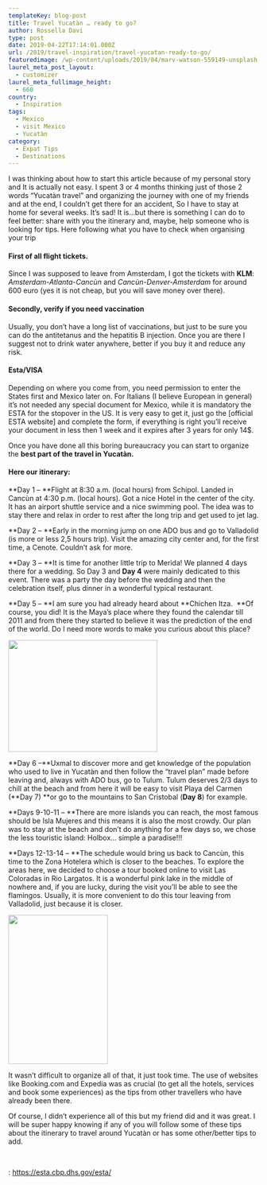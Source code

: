 ```yaml
---
templateKey: blog-post
title: Travel Yucatàn … ready to go?
author: Rossella Davi
type: post
date: 2019-04-22T17:14:01.000Z
url: /2019/travel-inspiration/travel-yucatan-ready-to-go/
featuredimage: /wp-content/uploads/2019/04/marv-watson-559149-unsplash.jpg
laurel_meta_post_layout:
  - customizer
laurel_meta_fullimage_height:
  - 660
country:
  - Inspiration
tags:
  - Mexico
  - visit Mexico
  - Yucatàn
category:
  - Expat Tips
  - Destinations
---
```


I was thinking about how to start this article because of my personal story and It is actually not easy. I spent 3 or 4 months thinking just of those 2 words &#8220;Yucatàn travel&#8221; and organizing the journey with one of my friends and at the end, I couldn&#8217;t get there for an accident, So I have to stay at home for several weeks. It&#8217;s sad! It is&#8230;but there is something I can do to feel better: share with you the itinerary and, maybe, help someone who is looking for tips. Here following what you have to check when organising your trip

#### **First of all flight tickets**.

Since I was supposed to leave from Amsterdam, I got the tickets with **KLM**: _Amsterdam-Atlanta-Cancùn_ and _Cancùn-Denver-Amsterdam_ for around 600 euro (yes it is not cheap, but you will save money over there).

#### **Secondly, verify if you need vaccination**

Usually, you don&#8217;t have a long list of vaccinations, but just to be sure you can do the antitetanus and the hepatitis B injection. Once you are there I suggest not to drink water anywhere, better if you buy it and reduce any risk.

#### **Esta/VISA**

Depending on where you come from, you need permission to enter the States first and Mexico later on. For Italians (I believe European in general) it&#8217;s not needed any special document for Mexico, while it is mandatory the ESTA for the stopover in the US. It is very easy to get it, just go the [official ESTA website] and complete the form, if everything is right you&#8217;ll receive your document in less then 1 week and it expires after 3 years for only 14\$.

Once you have done all this boring bureaucracy you can start to organize the **best part of the travel in Yucatàn.**

#### Here our itinerary:

**Day 1 &#8211; **Flight at 8:30 a.m. (local hours) from Schipol. Landed in Cancùn at 4:30 p.m. (local hours). Got a nice Hotel in the center of the city. It has an airport shuttle service and a nice swimming pool. The idea was to stay there and relax in order to rest after the long trip and get used to jet lag.

**Day 2 &#8211; **Early in the morning jump on one ADO bus and go to Valladolid (is more or less 2,5 hours trip). Visit the amazing city center and, for the first time, a Cenote. Couldn&#8217;t ask for more.

**Day 3 &#8211; **It is time for another little trip to Merìda! We planned 4 days there for a wedding. So Day 3 and **Day 4** were mainly dedicated to this event. There was a party the day before the wedding and then the celebration itself, plus dinner in a wonderful typical restaurant.

**Day 5 &#8211; **I am sure you had already heard about **Chichen Itza.  **Of course, you did! It is the Maya&#8217;s place where they found the calendar till 2011 and from there they started to believe it was the prediction of the end of the world. Do I need more words to make you curious about this place?

<img  src="/img/uploads/2019/04/merida-thexpat-300x225.jpg" alt="" width="300" height="225" srcset="/img/uploads/2019/04/merida-thexpat-300x225.jpg 300w, /img/uploads/2019/04/merida-thexpat.jpg 563w" sizes="(max-width: 300px) 100vw, 300px" />

**Day 6 &#8211;**Uxmal to discover more and get knowledge of the population who used to live in Yucatàn and then follow the &#8220;travel plan&#8221; made before leaving and, always with ADO bus, go to Tulum. Tulum deserves 2/3 days to chill at the beach and from here it will be easy to visit Playa del Carmen (**Day 7) **or go to the mountains to San Cristobal (**Day 8**) for example.

**Days 9-10-11 &#8211; **There are more islands you can reach, the most famous should be Isla Mujeres and this means it is also the most crowdy. Our plan was to stay at the beach and don&#8217;t do anything for a few days so, we chose the less touristic island: Holbox&#8230; simple a paradise!!!

**Days 12-13-14 &#8211; **The schedule would bring us back to Cancùn, this time to the Zona Hotelera which is closer to the beaches. To explore the areas here, we decided to choose a tour booked online to visit Las Coloradas in Rio Largatos. It is a wonderful pink lake in the middle of nowhere and, if you are lucky, during the visit you&#8217;ll be able to see the flamingos. Usually, it is more convenient to do this tour leaving from Valladolid, just because it is closer.

<img  src="/img/uploads/2019/04/aa0c90005604291d9f87ec652bc878ec-200x300.jpg" alt="" width="200" height="300" srcset="/img/uploads/2019/04/aa0c90005604291d9f87ec652bc878ec-200x300.jpg 200w, /img/uploads/2019/04/aa0c90005604291d9f87ec652bc878ec.jpg 500w" sizes="(max-width: 200px) 100vw, 200px" />

It wasn&#8217;t difficult to organize all of that, it just took time. The use of websites like Booking.com and Expedia was as crucial (to get all the hotels, services and book some experiences) as the tips from other travellers who have already been there.

Of course, I didn&#8217;t experience all of this but my friend did and it was great. I will be super happy knowing if any of you will follow some of these tips about the itinerary to travel around Yucatàn or has some other/better tips to add.

&nbsp;

<!--td {border: 1px solid #ccc;}br {mso-data-placement:same-cell;}-->

: https://esta.cbp.dhs.gov/esta/

